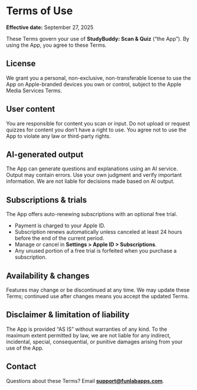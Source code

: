 # Terms of Use
**Effective date:** September 27, 2025

These Terms govern your use of **StudyBuddy: Scan & Quiz** (“the App”). By using the App, you agree to these Terms.

## License
We grant you a personal, non-exclusive, non-transferable license to use the App on Apple-branded devices you own or control, subject to the Apple Media Services Terms.

## User content
You are responsible for content you scan or input. Do not upload or request quizzes for content you don’t have a right to use. You agree not to use the App to violate any law or third-party rights.

## AI-generated output
The App can generate questions and explanations using an AI service. Output may contain errors. Use your own judgment and verify important information. We are not liable for decisions made based on AI output.

## Subscriptions & trials
The App offers auto-renewing subscriptions with an optional free trial.  
- Payment is charged to your Apple ID.  
- Subscription renews automatically unless canceled at least 24 hours before the end of the current period.  
- Manage or cancel in **Settings > Apple ID > Subscriptions**.  
- Any unused portion of a free trial is forfeited when you purchase a subscription.

## Availability & changes
Features may change or be discontinued at any time. We may update these Terms; continued use after changes means you accept the updated Terms.

## Disclaimer & limitation of liability
The App is provided “AS IS” without warranties of any kind. To the maximum extent permitted by law, we are not liable for any indirect, incidental, special, consequential, or punitive damages arising from your use of the App.

## Contact
Questions about these Terms? Email **support@funlabapps.com**.
